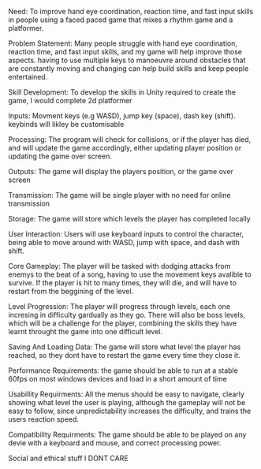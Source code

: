 Need: To improve hand eye coordination, reaction time, and fast input skills in people using a faced paced game that mixes a rhythm game and a platformer.

Problem Statement: Many people struggle with hand eye coordination, reaction time, and fast input skills, and my game will help improve those aspects. having to use multiple keys to manoeuvre around obstacles that are constantly moving and changing can help build skills and keep people entertained.

Skill Development: To develop the skills in Unity required to create the game, I would complete 2d platformer

Inputs: Movment keys (e.g WASD), jump key (space), dash key (shift). keybinds will likley be customisable

Processing: The program will check for collisions, or if the player has died, and will update the game accordingly, either updating player position or updating the game over screen. 

Outputs: The game will display the players position, or the game over screen

Transmission: The game will be single player with no need for online transmission

Storage: The game will store which levels the player has completed locally

User Interaction: Users will use keyboard inputs to control the character, being able to move around with WASD, jump with space, and dash with shift.

Core Gameplay: The player will be tasked with dodging attacks from enemys to the beat of a song, having to use the movement keys avalible to survive. If the player is hit to many times, they will die, and will have to restart from the beggining of the level.

Level Progression: The player will progress through levels, each one incresing in difficulty gardually as they go. There will also be boss levels, which will be a challenge for the player, combining the skills they have learnt throught the game into one difficult level.

Saving And Loading Data: The game will store what level the player has reached, so they dont have to restart the game every time they close it.

Performance Requirements: the game should be able to run at a stable 60fps on most windows devices and load in a short amount of time

Usabillity Requirments: All the menus should be easy to navigate, clearly showing what level the user is playing, although the gameplay will not be easy to follow, since unpredictability increases the difficulty, and trains the users reaction speed.

Compatibility Requirments: The game should be able to be played on any devie with a keyboard and mouse, and correct processing power.

Social and ethical stuff I DONT CARE

